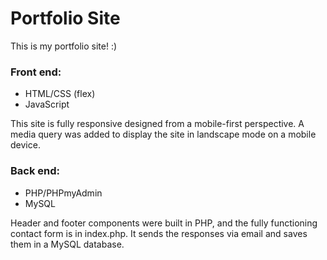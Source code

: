 # Portfolio Site
This is my portfolio site! :)

### Front end:
- HTML/CSS (flex)
- JavaScript

This site is fully responsive designed from a mobile-first perspective. A media query was added to display the site in landscape mode on a mobile device.

### Back end:
- PHP/PHPmyAdmin
- MySQL

Header and footer components were built in PHP, and the fully functioning contact form is in index.php. It sends the responses via email and saves them in a MySQL database.
